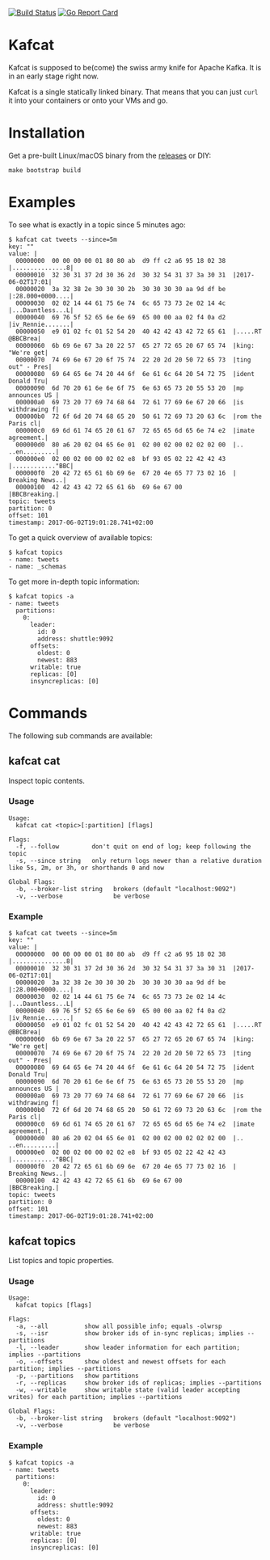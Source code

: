 [![Build Status](https://travis-ci.org/rollulus/kafcat.svg?branch=master)](https://travis-ci.org/rollulus/kafcat)
[![Go Report Card](https://goreportcard.com/badge/github.com/rollulus/kafcat)](https://goreportcard.com/report/github.com/rollulus/kafcat)

# Kafcat

Kafcat is supposed to be(come) the swiss army knife for Apache Kafka. It is in an early stage right now.

Kafcat is a single statically linked binary. That means that you can just `curl` it into your containers or onto your VMs and go.

# Installation

Get a pre-built Linux/macOS binary from the [releases](https://github.com/rollulus/kafcat/releases) or DIY:

    make bootstrap build

# Examples

To see what is exactly in a topic since 5 minutes ago:

    $ kafcat cat tweets --since=5m
    key: ""
    value: |
      00000000  00 00 00 00 01 80 80 ab  d9 ff c2 a6 95 18 02 38  |...............8|
      00000010  32 30 31 37 2d 30 36 2d  30 32 54 31 37 3a 30 31  |2017-06-02T17:01|
      00000020  3a 32 38 2e 30 30 30 2b  30 30 30 30 aa 9d df be  |:28.000+0000....|
      00000030  02 02 14 44 61 75 6e 74  6c 65 73 73 2e 02 14 4c  |...Dauntless...L|
      00000040  69 76 5f 52 65 6e 6e 69  65 00 00 aa 02 f4 0a d2  |iv_Rennie.......|
      00000050  e9 01 02 fc 01 52 54 20  40 42 42 43 42 72 65 61  |.....RT @BBCBrea|
      00000060  6b 69 6e 67 3a 20 22 57  65 27 72 65 20 67 65 74  |king: "We're get|
      00000070  74 69 6e 67 20 6f 75 74  22 20 2d 20 50 72 65 73  |ting out" - Pres|
      00000080  69 64 65 6e 74 20 44 6f  6e 61 6c 64 20 54 72 75  |ident Donald Tru|
      00000090  6d 70 20 61 6e 6e 6f 75  6e 63 65 73 20 55 53 20  |mp announces US |
      000000a0  69 73 20 77 69 74 68 64  72 61 77 69 6e 67 20 66  |is withdrawing f|
      000000b0  72 6f 6d 20 74 68 65 20  50 61 72 69 73 20 63 6c  |rom the Paris cl|
      000000c0  69 6d 61 74 65 20 61 67  72 65 65 6d 65 6e 74 e2  |imate agreement.|
      000000d0  80 a6 20 02 04 65 6e 01  02 00 02 00 02 02 02 00  |.. ..en.........|
      000000e0  02 00 02 00 00 02 02 e8  bf 93 05 02 22 42 42 43  |............"BBC|
      000000f0  20 42 72 65 61 6b 69 6e  67 20 4e 65 77 73 02 16  | Breaking News..|
      00000100  42 42 43 42 72 65 61 6b  69 6e 67 00              |BBCBreaking.|
    topic: tweets
    partition: 0
    offset: 101
    timestamp: 2017-06-02T19:01:28.741+02:00

To get a quick overview of available topics:

    $ kafcat topics
    - name: tweets
    - name: _schemas

To get more in-depth topic information:

    $ kafcat topics -a
    - name: tweets
      partitions:
        0:
          leader:
            id: 0
            address: shuttle:9092
          offsets:
            oldest: 0
            newest: 883
          writable: true
          replicas: [0]
          insyncreplicas: [0]

# Commands

The following sub commands are available:

## kafcat cat

Inspect topic contents.

### Usage

    Usage:
      kafcat cat <topic>[:partition] [flags]

    Flags:
      -f, --follow         don't quit on end of log; keep following the topic
      -s, --since string   only return logs newer than a relative duration like 5s, 2m, or 3h, or shorthands 0 and now

    Global Flags:
      -b, --broker-list string   brokers (default "localhost:9092")
      -v, --verbose              be verbose

### Example

    $ kafcat cat tweets --since=5m
    key: ""
    value: |
      00000000  00 00 00 00 01 80 80 ab  d9 ff c2 a6 95 18 02 38  |...............8|
      00000010  32 30 31 37 2d 30 36 2d  30 32 54 31 37 3a 30 31  |2017-06-02T17:01|
      00000020  3a 32 38 2e 30 30 30 2b  30 30 30 30 aa 9d df be  |:28.000+0000....|
      00000030  02 02 14 44 61 75 6e 74  6c 65 73 73 2e 02 14 4c  |...Dauntless...L|
      00000040  69 76 5f 52 65 6e 6e 69  65 00 00 aa 02 f4 0a d2  |iv_Rennie.......|
      00000050  e9 01 02 fc 01 52 54 20  40 42 42 43 42 72 65 61  |.....RT @BBCBrea|
      00000060  6b 69 6e 67 3a 20 22 57  65 27 72 65 20 67 65 74  |king: "We're get|
      00000070  74 69 6e 67 20 6f 75 74  22 20 2d 20 50 72 65 73  |ting out" - Pres|
      00000080  69 64 65 6e 74 20 44 6f  6e 61 6c 64 20 54 72 75  |ident Donald Tru|
      00000090  6d 70 20 61 6e 6e 6f 75  6e 63 65 73 20 55 53 20  |mp announces US |
      000000a0  69 73 20 77 69 74 68 64  72 61 77 69 6e 67 20 66  |is withdrawing f|
      000000b0  72 6f 6d 20 74 68 65 20  50 61 72 69 73 20 63 6c  |rom the Paris cl|
      000000c0  69 6d 61 74 65 20 61 67  72 65 65 6d 65 6e 74 e2  |imate agreement.|
      000000d0  80 a6 20 02 04 65 6e 01  02 00 02 00 02 02 02 00  |.. ..en.........|
      000000e0  02 00 02 00 00 02 02 e8  bf 93 05 02 22 42 42 43  |............"BBC|
      000000f0  20 42 72 65 61 6b 69 6e  67 20 4e 65 77 73 02 16  | Breaking News..|
      00000100  42 42 43 42 72 65 61 6b  69 6e 67 00              |BBCBreaking.|
    topic: tweets
    partition: 0
    offset: 101
    timestamp: 2017-06-02T19:01:28.741+02:00

## kafcat topics

List topics and topic properties.

### Usage

    Usage:
      kafcat topics [flags]

    Flags:
      -a, --all          show all possible info; equals -olwrsp
      -s, --isr          show broker ids of in-sync replicas; implies --partitions
      -l, --leader       show leader information for each partition; implies --partitions
      -o, --offsets      show oldest and newest offsets for each partition; implies --partitions
      -p, --partitions   show partitions
      -r, --replicas     show broker ids of replicas; implies --partitions
      -w, --writable     show writable state (valid leader accepting writes) for each partition; implies --partitions

    Global Flags:
      -b, --broker-list string   brokers (default "localhost:9092")
      -v, --verbose              be verbose

### Example

    $ kafcat topics -a
    - name: tweets
      partitions:
        0:
          leader:
            id: 0
            address: shuttle:9092
          offsets:
            oldest: 0
            newest: 883
          writable: true
          replicas: [0]
          insyncreplicas: [0]
